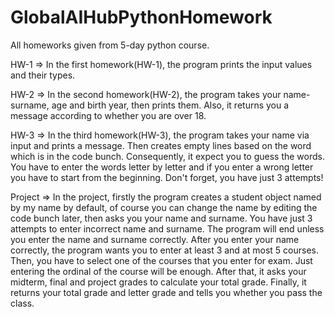 # GlobalAIHubPythonHomework
All homeworks given from 5-day python course.

HW-1 => In the first homework(HW-1), the program prints the input values and their types.

HW-2 => In the second homework(HW-2), the program takes your name-surname, age and birth year, then prints them. Also, it returns you a message according to whether you are over           18.

HW-3 => In the third homework(HW-3), the program takes your name via input and prints a message. Then creates empty lines based on the word which is in the code bunch. 
        Consequently, it expect you to guess the words. You have to enter the words letter by letter and if you enter a wrong letter you have to start from the beginning. 
        Don't forget, you have just 3 attempts!
        
Project => In the project, firstly the program creates a student object named by my name by default, of course you can change the name by editing the code bunch later, then asks              you your name and surname. You have just 3 attempts to enter incorrect name and surname. The program will end unless you enter the name and surname correctly. After you 
           enter your name correctly, the program wants you to enter at least 3 and at most 5 courses. Then, you have to select one of the courses that you enter for exam. Just 
           entering the ordinal of the course will be enough. After that, it asks your midterm, final and project grades to calculate your total grade. Finally, it returns 
           your total grade and letter grade and tells you whether you pass the class.
